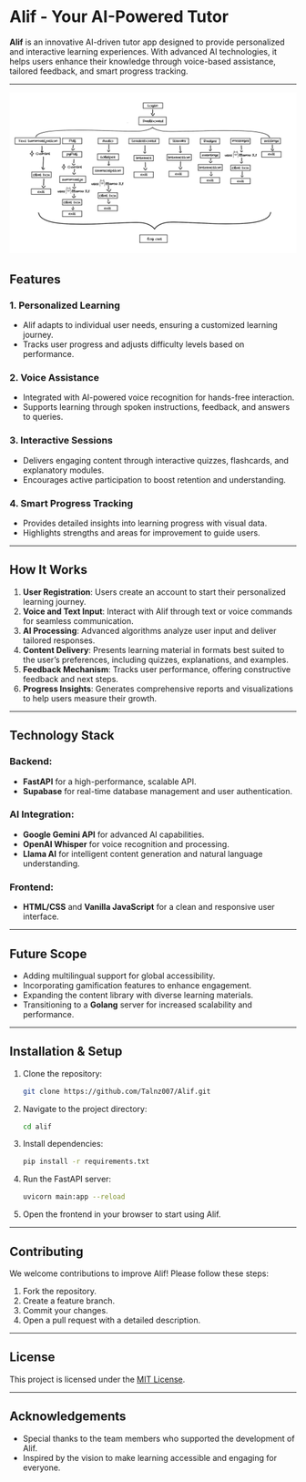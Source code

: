 # Alif - Your AI-Powered Tutor

**Alif** is an innovative AI-driven tutor app designed to provide personalized and interactive learning experiences. With advanced AI technologies, it helps users enhance their knowledge through voice-based assistance, tailored feedback, and smart progress tracking.

---

![Alt Text](https://github.com/Talnz007/Alif/blob/master/ar.png?raw=true)


## Features

### 1. **Personalized Learning**
- Alif adapts to individual user needs, ensuring a customized learning journey.
- Tracks user progress and adjusts difficulty levels based on performance.

### 2. **Voice Assistance**
- Integrated with AI-powered voice recognition for hands-free interaction.
- Supports learning through spoken instructions, feedback, and answers to queries.

### 3. **Interactive Sessions**
- Delivers engaging content through interactive quizzes, flashcards, and explanatory modules.
- Encourages active participation to boost retention and understanding.

### 4. **Smart Progress Tracking**
- Provides detailed insights into learning progress with visual data.
- Highlights strengths and areas for improvement to guide users.

---

## How It Works

1. **User Registration**: Users create an account to start their personalized learning journey.
2. **Voice and Text Input**: Interact with Alif through text or voice commands for seamless communication.
3. **AI Processing**: Advanced algorithms analyze user input and deliver tailored responses.
4. **Content Delivery**: Presents learning material in formats best suited to the user’s preferences, including quizzes, explanations, and examples.
5. **Feedback Mechanism**: Tracks user performance, offering constructive feedback and next steps.
6. **Progress Insights**: Generates comprehensive reports and visualizations to help users measure their growth.

---

## Technology Stack

### Backend:
- **FastAPI** for a high-performance, scalable API.
- **Supabase** for real-time database management and user authentication.

### AI Integration:
- **Google Gemini API** for advanced AI capabilities.
- **OpenAI Whisper** for voice recognition and processing.
- **Llama AI** for intelligent content generation and natural language understanding.

### Frontend:
- **HTML/CSS** and **Vanilla JavaScript** for a clean and responsive user interface.

---

## Future Scope
- Adding multilingual support for global accessibility.
- Incorporating gamification features to enhance engagement.
- Expanding the content library with diverse learning materials.
- Transitioning to a **Golang** server for increased scalability and performance.

---

## Installation & Setup

1. Clone the repository:
   ```bash
   git clone https://github.com/Talnz007/Alif.git
   ```
2. Navigate to the project directory:
   ```bash
   cd alif
   ```
3. Install dependencies:
   ```bash
   pip install -r requirements.txt
   ```
4. Run the FastAPI server:
   ```bash
   uvicorn main:app --reload
   ```
5. Open the frontend in your browser to start using Alif.

---

## Contributing
We welcome contributions to improve Alif! Please follow these steps:
1. Fork the repository.
2. Create a feature branch.
3. Commit your changes.
4. Open a pull request with a detailed description.

---

## License
This project is licensed under the [MIT License](LICENSE).

---

## Acknowledgements
- Special thanks to the team members who supported the development of Alif.
- Inspired by the vision to make learning accessible and engaging for everyone.
